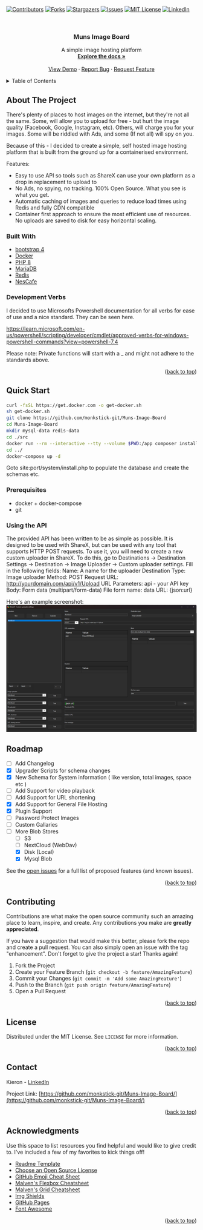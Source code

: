 <div id="top"></div>

<!-- PROJECT SHIELDS -->

[![Contributors][contributors-shield]][contributors-url]
[![Forks][forks-shield]][forks-url]
[![Stargazers][stars-shield]][stars-url]
[![Issues][issues-shield]][issues-url]
[![MIT License][license-shield]][license-url]
[![LinkedIn][linkedin-shield]][linkedin-url]

<!-- PROJECT LOGO -->
<br />
<div align="center">

  <h3 align="center">Muns Image Board</h3>

  <p align="center">
    A simple image hosting platform
    <br />
    <a href="FILL ME IN"><strong>Explore the docs »</strong></a>
    <br />
    <br />
    <a href="https://img.foo.wales">View Demo</a>
    ·
    <a href="https://github.com/monkstick-git/Muns-Image-Board/issues">Report Bug</a>
    ·
    <a href="https://github.com/monkstick-git/Muns-Image-Board/issues">Request Feature</a>
  </p>
</div>

<!-- TABLE OF CONTENTS -->
<details>
  <summary>Table of Contents</summary>
  <ol>
    <li>
      <a href="#about-the-project">About The Project</a>
      <ul>
        <li><a href="#built-with">Built With</a></li>
      </ul>
    </li>
    <li>
      <a href="#getting-started">Getting Started</a>
      <ul>
        <li><a href="#prerequisites">Prerequisites</a></li>
        <li><a href="#installation">Installation</a></li>
      </ul>
    </li>
    <li><a href="#usage">Usage</a></li>
    <li><a href="#roadmap">Roadmap</a></li>
    <li><a href="#contributing">Contributing</a></li>
    <li><a href="#license">License</a></li>
    <li><a href="#contact">Contact</a></li>
    <li><a href="#acknowledgments">Acknowledgments</a></li>
  </ol>
</details>

<!-- ABOUT THE PROJECT -->

## About The Project

There's plenty of places to host images on the internet, but they're not all the same. Some, will allow you to upload for free - but hurt the image quality (Facebook, Google, Instagram, etc). Others, will charge you for your images. Some will be riddled with Ads, and some (If not all) will spy on you.

Because of this - I decided to create a simple, self hosted image hosting platform that is built from the ground up for a containerised environment.

Features:

- Easy to use API so tools such as ShareX can use your own platform as a drop in replacement to upload to
- No Ads, no spying, no tracking. 100% Open Source. What you see is what you get.
- Automatic caching of images and queries to reduce load times using Redis and fully CDN compatible
- Container first approach to ensure the most efficient use of resources. No uploads are saved to disk for easy horizontal scaling.

### Built With

- [bootstrap 4](https://getbootstrap.com)
- [Docker](https://docs.docker.com/get-docker/)
- [PHP 8](https://www.php.net/)
- [MariaDB](https://mariadb.org/)
- [Redis](https://redis.io/)
- [NesCafe](https://www.nestle.co.uk/en-gb/brands/coffee-nescafe)

### Development Verbs
I decided to use Microsofts Powershell documentation for all verbs for ease of use and a nice standard. They can be seen here.

https://learn.microsoft.com/en-us/powershell/scripting/developer/cmdlet/approved-verbs-for-windows-powershell-commands?view=powershell-7.4

Please note: Private functions will start with a _ and might not adhere to the standards above.

<p align="right">(<a href="#top">back to top</a>)</p>

<!-- GETTING STARTED -->

## Quick Start

```bash
curl -fsSL https://get.docker.com -o get-docker.sh
sh get-docker.sh
git clone https://github.com/monkstick-git/Muns-Image-Board
cd Muns-Image-Board
mkdir mysql-data redis-data
cd ./src
docker run --rm --interactive --tty --volume $PWD:/app composer install
cd ../
docker-compose up -d
```

Goto site:port/system/install.php to populate the database and create the schemas etc.


### Prerequisites

- docker + docker-compose
- git

### Using the API
The provided API has been written to be as simple as possible. It is designed to be used with ShareX, but can be used with any tool that supports HTTP POST requests.
To use it, you will need to create a new custom uploader in ShareX. To do this, go to Destinations -> Destination Settings -> Destination -> Image Uploader -> Custom uploader settings.
Fill in the following fields:
Name: A name for the uploader
Destination Type: Image uploader
Method: POST
Request URL: http://yourdomain.com/api/v1/Upload
URL Parameters: api - your API key
Body: Form data (multipart/form-data)
File form name: data
URL: {json:url}

Here's an example screenshot:
![alt text](image.png)

## Roadmap

- [ ] Add Changelog
- [x] Upgrader Scripts for schema changes
- [x] New Schema for System information ( like version, total images, space etc )
- [ ] Add Support for video playback
- [ ] Add Support for URL shortening
- [x] Add Support for General File Hosting
- [x] Plugin Support
- [ ] Password Protect Images
- [ ] Custom Gallaries
- [ ] More Blob Stores
  - [ ] S3
  - [ ] NextCloud (WebDav)
  - [x] Disk (Local)
  - [x] Mysql Blob

See the [open issues](https://github.com/monkstick-git/Muns-Image-Board/issues) for a full list of proposed features (and known issues).

<p align="right">(<a href="#top">back to top</a>)</p>

<!-- CONTRIBUTING -->

## Contributing

Contributions are what make the open source community such an amazing place to learn, inspire, and create. Any contributions you make are **greatly appreciated**.

If you have a suggestion that would make this better, please fork the repo and create a pull request. You can also simply open an issue with the tag "enhancement".
Don't forget to give the project a star! Thanks again!

1. Fork the Project
2. Create your Feature Branch (`git checkout -b feature/AmazingFeature`)
3. Commit your Changes (`git commit -m 'Add some AmazingFeature'`)
4. Push to the Branch (`git push origin feature/AmazingFeature`)
5. Open a Pull Request

<p align="right">(<a href="#top">back to top</a>)</p>

<!-- LICENSE -->

## License

Distributed under the MIT License. See `LICENSE` for more information.

<p align="right">(<a href="#top">back to top</a>)</p>

<!-- CONTACT -->

## Contact

Kieron - [LinkedIn](https://www.linkedin.com/in/kieron-davies-882107169/)

Project Link: [https://github.com/monkstick-git/Muns-Image-Board/](https://github.com/monkstick-git/Muns-Image-Board/)

<p align="right">(<a href="#top">back to top</a>)</p>

<!-- ACKNOWLEDGMENTS -->

## Acknowledgments

Use this space to list resources you find helpful and would like to give credit to. I've included a few of my favorites to kick things off!

- [Readme Template](https://github.com/othneildrew/Best-README-Template)
- [Choose an Open Source License](https://choosealicense.com)
- [GitHub Emoji Cheat Sheet](https://www.webpagefx.com/tools/emoji-cheat-sheet)
- [Malven's Flexbox Cheatsheet](https://flexbox.malven.co/)
- [Malven's Grid Cheatsheet](https://grid.malven.co/)
- [Img Shields](https://shields.io)
- [GitHub Pages](https://pages.github.com)
- [Font Awesome](https://fontawesome.com)

<p align="right">(<a href="#top">back to top</a>)</p>

<!-- MARKDOWN LINKS & IMAGES -->
<!-- https://www.markdownguide.org/basic-syntax/#reference-style-links -->

[contributors-shield]: https://img.shields.io/github/contributors/monkstick-git/Muns-Image-Board.svg?style=for-the-badge
[contributors-url]: https://github.com/monkstick-git/Muns-Image-Board/graphs/contributors
[forks-shield]: https://img.shields.io/github/forks/monkstick-git/Muns-Image-Board.svg?style=for-the-badge
[forks-url]: https://github.com/monkstick-git/Muns-Image-Board/network/members
[stars-shield]: https://img.shields.io/github/stars/monkstick-git/Muns-Image-Board.svg?style=for-the-badge
[stars-url]: https://github.com/monkstick-git/Muns-Image-Board/stargazers
[issues-shield]: https://img.shields.io/github/issues/monkstick-git/Muns-Image-Board.svg?style=for-the-badge
[issues-url]: https://github.com/monkstick-git/Muns-Image-Board/issues
[license-shield]: https://img.shields.io/github/license/monkstick-git/Muns-Image-Board.svg?style=for-the-badge
[license-url]: https://github.com/monkstick-git/Muns-Image-Board/blob/master/LICENSE
[linkedin-shield]: https://img.shields.io/badge/-LinkedIn-black.svg?style=for-the-badge&logo=linkedin&colorB=555
[linkedin-url]: https://www.linkedin.com/in/kieron-davies-882107169/
[product-screenshot]: images/screenshot.png
